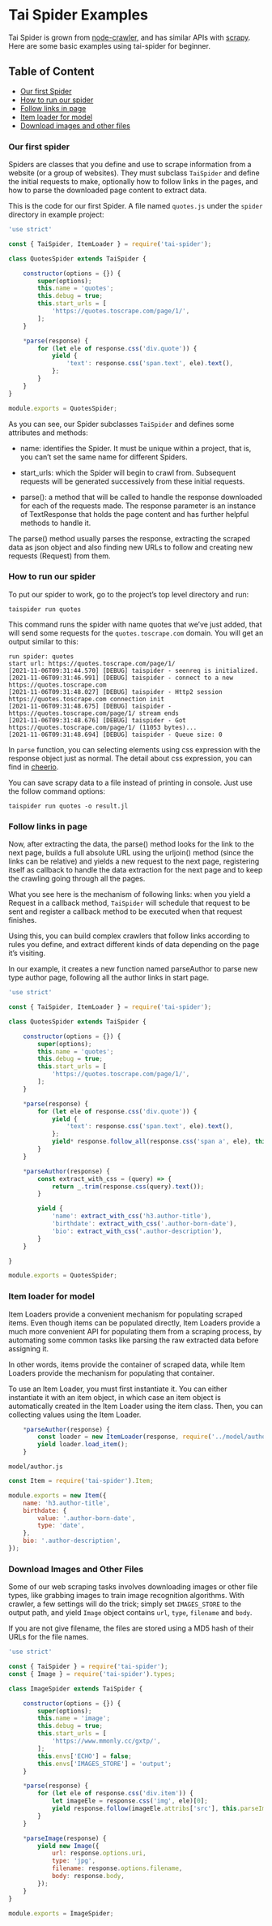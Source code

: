 # Tai Spider Examples

Tai Spider is grown from [node-crawler](https://github.com/bda-research/node-crawler), and has similar APIs with [scrapy](https://github.com/scrapy/scrapy). Here are some basic examples using tai-spider for beginner. 

## Table of Content
  - [Our first Spider](#our-first-spider)
  - [How to run our spider](#how-to-run-our-spider)
  - [Follow links in page](#follow-links-in-page)
  - [Item loader for model](#item-loader-for-model)
  - [Download images and other files](#download-images-and-other-files)

### Our first spider 
Spiders are classes that you define and use to scrape information from a website (or a group of websites). They must subclass `TaiSpider` and define the initial requests to make, optionally how to follow links in the pages, and how to parse the downloaded page content to extract data.

This is the code for our first Spider. A file named `quotes.js` under the `spider` directory in example project:

```javascript
'use strict'

const { TaiSpider, ItemLoader } = require('tai-spider');

class QuotesSpider extends TaiSpider {

    constructor(options = {}) {
        super(options);
        this.name = 'quotes';
        this.debug = true;
        this.start_urls = [
            'https://quotes.toscrape.com/page/1/',
        ];
    }

    *parse(response) {
        for (let ele of response.css('div.quote')) {
            yield {
                'text': response.css('span.text', ele).text(),
            };
        }
    }
}

module.exports = QuotesSpider;
```

As you can see, our Spider subclasses `TaiSpider` and defines some attributes and methods:

   - name: identifies the Spider. It must be unique within a project, that is, you can’t set the same name for different Spiders.

   - start_urls: which the Spider will begin to crawl from. Subsequent requests will be generated successively from these initial requests.

   - parse(): a method that will be called to handle the response downloaded for each of the requests made. The response parameter is an instance of TextResponse that holds the page content and has further helpful methods to handle it.

The parse() method usually parses the response, extracting the scraped data as json object and also finding new URLs to follow and creating new requests (Request) from them.

### How to run our spider
To put our spider to work, go to the project’s top level directory and run:

```
taispider run quotes
```

This command runs the spider with name quotes that we’ve just added, that will send some requests for the `quotes.toscrape.com` domain. You will get an output similar to this:

```
run spider: quotes
start url: https://quotes.toscrape.com/page/1/
[2021-11-06T09:31:44.570] [DEBUG] taispider - seenreq is initialized.
[2021-11-06T09:31:46.991] [DEBUG] taispider - connect to a new https://quotes.toscrape.com
[2021-11-06T09:31:48.027] [DEBUG] taispider - Http2 session https://quotes.toscrape.com connection init
[2021-11-06T09:31:48.675] [DEBUG] taispider - https://quotes.toscrape.com/page/1/ stream ends
[2021-11-06T09:31:48.676] [DEBUG] taispider - Got https://quotes.toscrape.com/page/1/ (11053 bytes)...
[2021-11-06T09:31:48.694] [DEBUG] taispider - Queue size: 0
```
In `parse` function, you can selecting elements using css expression with the response object just as normal. The detail about css expression, you can find in [cheerio](https://cheerio.js.org/).

You can save scrapy data to a file instead of printing in console. Just use the follow command options:
```
taispider run quotes -o result.jl
```

### Follow links in page
Now, after extracting the data, the parse() method looks for the link to the next page, builds a full absolute URL using the urljoin() method (since the links can be relative) and yields a new request to the next page, registering itself as callback to handle the data extraction for the next page and to keep the crawling going through all the pages.

What you see here is the mechanism of following links: when you yield a Request in a callback method, `TaiSpider` will schedule that request to be sent and register a callback method to be executed when that request finishes.

Using this, you can build complex crawlers that follow links according to rules you define, and extract different kinds of data depending on the page it’s visiting.

In our example, it creates a new function named parseAuthor to parse new type author page, following all the author links in start page.

```javascript
'use strict'

const { TaiSpider, ItemLoader } = require('tai-spider');

class QuotesSpider extends TaiSpider {

    constructor(options = {}) {
        super(options);
        this.name = 'quotes';
        this.debug = true;
        this.start_urls = [
            'https://quotes.toscrape.com/page/1/',
        ];
    }

    *parse(response) {
        for (let ele of response.css('div.quote')) {
            yield {
                'text': response.css('span.text', ele).text(),
            };
            yield* response.follow_all(response.css('span a', ele), this.parseAuthor);
        }
    }

    *parseAuthor(response) {
        const extract_with_css = (query) => {
            return _.trim(response.css(query).text());
        }

        yield {
            'name': extract_with_css('h3.author-title'),
            'birthdate': extract_with_css('.author-born-date'),
            'bio': extract_with_css('.author-description'),
        }
    }

}

module.exports = QuotesSpider;
```

### Item loader for model
Item Loaders provide a convenient mechanism for populating scraped items. Even though items can be populated directly, Item Loaders provide a much more convenient API for populating them from a scraping process, by automating some common tasks like parsing the raw extracted data before assigning it.

In other words, items provide the container of scraped data, while Item Loaders provide the mechanism for populating that container.

To use an Item Loader, you must first instantiate it. You can either instantiate it with an item object, in which case an item object is automatically created in the Item Loader using the item class. Then, you can collecting values using the Item Loader.

```javascript
    *parseAuthor(response) {
        const loader = new ItemLoader(response, require('../model/author'));
        yield loader.load_item();
    }
```

`model/author.js`
```javascript
const Item = require('tai-spider').Item;

module.exports = new Item({
    name: 'h3.author-title',
    birthdate: {
        value: '.author-born-date',
        type: 'date',
    },
    bio: '.author-description',
});
```

### Download Images and Other Files
Some of our web scraping tasks involves downloading images or other file types, like grabbing images to train image recognition algorithms. 
With crawler, a few settings will do the trick; simply set `IMAGES_STORE` to the output path, and yield `Image` object contains `url`, `type`, `filename` and `body`.

If you are not give filename, the files are stored using a MD5 hash of their URLs for the file names.

```javascript
'use strict'

const { TaiSpider } = require('tai-spider');
const { Image } = require('tai-spider').types;

class ImageSpider extends TaiSpider {

    constructor(options = {}) {
        super(options);
        this.name = 'image';
        this.debug = true;
        this.start_urls = [
            'https://www.mmonly.cc/gxtp/',
        ];
        this.envs['ECHO'] = false;
        this.envs['IMAGES_STORE'] = 'output';
    }

    *parse(response) {
        for (let ele of response.css('div.item')) {
            let imageEle = response.css('img', ele)[0];
            yield response.follow(imageEle.attribs['src'], this.parseImage, { filename: imageEle.attribs['alt'] + '.jpg' });
        }
    }

    *parseImage(response) {
        yield new Image({
            url: response.options.uri,
            type: 'jpg',
            filename: response.options.filename,
            body: response.body,
        });
    }
}

module.exports = ImageSpider;
```
